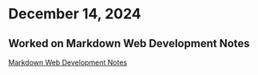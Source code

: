 # December 14, 2024

## Worked on Markdown Web Development Notes

[Markdown Web Development Notes](https://github.com/CyberSphinxxx/Markdown-Web-Development-Notes)